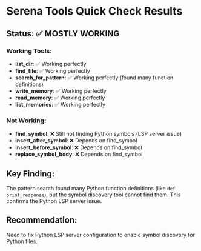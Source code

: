 # Serena Tools Quick Check Results

## Status: ✅ MOSTLY WORKING

### Working Tools:
- **list_dir**: ✅ Working perfectly
- **find_file**: ✅ Working perfectly  
- **search_for_pattern**: ✅ Working perfectly (found many function definitions)
- **write_memory**: ✅ Working perfectly
- **read_memory**: ✅ Working perfectly
- **list_memories**: ✅ Working perfectly

### Not Working:
- **find_symbol**: ❌ Still not finding Python symbols (LSP server issue)
- **insert_after_symbol**: ❌ Depends on find_symbol
- **insert_before_symbol**: ❌ Depends on find_symbol  
- **replace_symbol_body**: ❌ Depends on find_symbol

## Key Finding:
The pattern search found many Python function definitions (like `def print_response`), but the symbol discovery tool cannot find them. This confirms the Python LSP server issue.

## Recommendation:
Need to fix Python LSP server configuration to enable symbol discovery for Python files.